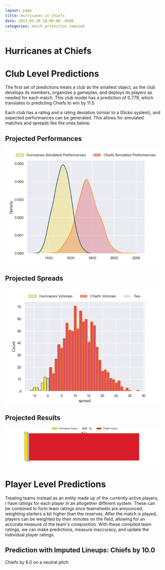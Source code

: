 ```yaml
---  
layout: page  
title: Hurricanes at Chiefs  
date: 2023-05-20 18:00:00 -0500  
categories: match projection imputed  
---
```

# Hurricanes at Chiefs

# Club Level Predictions


The first set of predictions treats a club as the smallest object, as the club develops its members, organizes a gameplan, and deploys its players as needed for each match. This club model has a prediction of 0.779, which translates to predicting Chiefs to win by 11.5.

Each club has a rating and a rating deviation (simiar to a Glicko system), and expected performances can be generated. This allows for simulated matches and spreads like the ones below.
## Projected Performances


![Projected Performances](plots/performances_2023-05-20-Chiefs-Hurricanes.png)
## Projected Spreads


![Projected Spreads](plots/spreads_2023-05-20-Chiefs-Hurricanes.png)
## Projected Results


![Projected Results](plots/resultbar_2023-05-20-Chiefs-Hurricanes.png)
# Player Level Predictions


Treating teams instead as an entity made up of the currently active players, I have ratings for each player in an altogether different system. These can be combined to form team ratings once teamsheets are announced, weighting starters a bit higher than the reserves. After the match is played, players can be weighted by their minutes on the field, allowing for an accurate measure of the team's composition. With these compiled team ratings, we can make predictions, measure inaccuracy, and update the individual player ratings.
## Prediction with Imputed Lineups: Chiefs by 10.0


Chiefs by 6.0 on a neutral pitch

